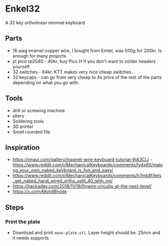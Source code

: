 # Enkel32
A 32 key ortholinear minimal keyboard

## Parts
- 16 awg enamel copper wire, I bought from Emtel, was 500g for 200kr. Is enough for many projects. 
- pi pico rp2040 - 40kr, buy Pico H if you don't want to solder headers yourself.
- 32 switches - 64kr, KTT makes very nice cheap switches.
- 32 keycaps - can go from very cheap to 4x price of the rest of the parts depending on what you go with.


## Tools
- drill or screwing machine
- pliers
- Soldering tools
- 3D printer
- Small rounded file
  

## Inspiration
- https://imgur.com/gallery/magnet-wire-keyboard-tutorial-9jA3CjJ - https://www.reddit.com/r/MechanicalKeyboards/comments/ly4s60/making_your_own_naked_keyboard_is_fun_and_easy/
- https://www.reddit.com/r/MechanicalKeyboards/comments/h7mk8f/lets_get_naked_hand_wired_ortho_split_40_with_no/
- https://hackaday.com/2018/11/19/flywire-circuits-at-the-next-level/
- https://x.com/MohitBhoite

## Steps
### Print the plate
- Download and print `mono-plate.stl`. Layer height should be .25mm and it needs supports

